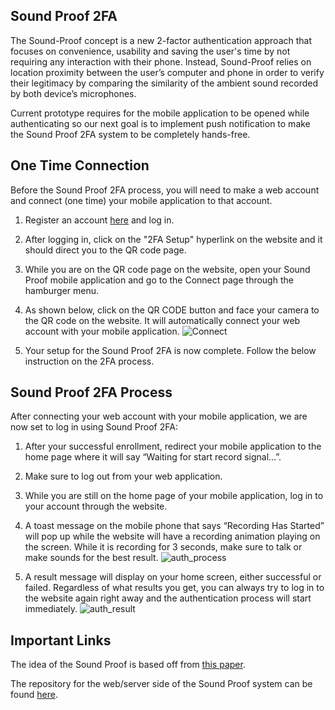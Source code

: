 ## Sound Proof 2FA
The Sound-Proof concept is a new 2-factor authentication approach that focuses on convenience, usability and saving the user's time by not requiring any interaction with their phone. Instead, Sound-Proof relies on location proximity between the user’s computer and phone in order to verify their legitimacy by comparing the similarity of  the ambient sound recorded by both device’s microphones.

Current prototype requires for the mobile application to be opened while authenticating so our next goal is to implement push notification to make the Sound Proof 2FA system to be completely hands-free.

## One Time Connection
Before the Sound Proof 2FA process, you will need to make a web account and connect (one time) your mobile application to that account.
1. Register an account [here](https://soundproof.azurewebsites.net/login) and log in.
2. After logging in, click on the "2FA Setup" hyperlink on the website and it should direct you to the QR code page.
3. While you are on the QR code page on the website, open your Sound Proof mobile application and go to the Connect page through the hamburger menu.
4. As shown below, click on the QR CODE button and face your camera to the QR code on the website. It will automatically connect your web account with your mobile application.
![Connect](https://user-images.githubusercontent.com/32169490/164156375-95b61441-f4fa-4c18-9365-b65a66c88af7.png)

5. Your setup for the Sound Proof 2FA is now complete. Follow the below instruction on the 2FA process.

## Sound Proof 2FA Process
After connecting your web account with your mobile application, we are now set to log in using Sound Proof 2FA:
1. After your successful enrollment, redirect your mobile application to the home page where it will say “Waiting for start record signal…”.
2. Make sure to log out from your web application.
3. While you are still on the home page of your mobile application, log in to your account through the website.
4. A toast message on the mobile phone that says “Recording Has Started” will pop up while the website will have a recording animation playing on the screen. While it is recording for 3 seconds, make sure to talk or make sounds for the best result.
![auth_process](https://user-images.githubusercontent.com/32169490/164157555-e7c3069d-3720-4c9c-99cd-5db471b53183.png)

5. A result message will display on your home screen, either successful or failed. Regardless of what results you get, you can always try to log in to the website again right away and the authentication process will start immediately.
![auth_result](https://user-images.githubusercontent.com/32169490/164157722-10c7381b-65ab-41f3-8fbd-350e6d2c6d1f.png)

## Important Links
The idea of the Sound Proof is based off from [this paper](https://www.usenix.org/conference/usenixsecurity15/technical-sessions/presentation/karapanos).

The repository for the web/server side of the Sound Proof system can be found [here](https://github.com/wilsonhammell/sound-proof-web).
